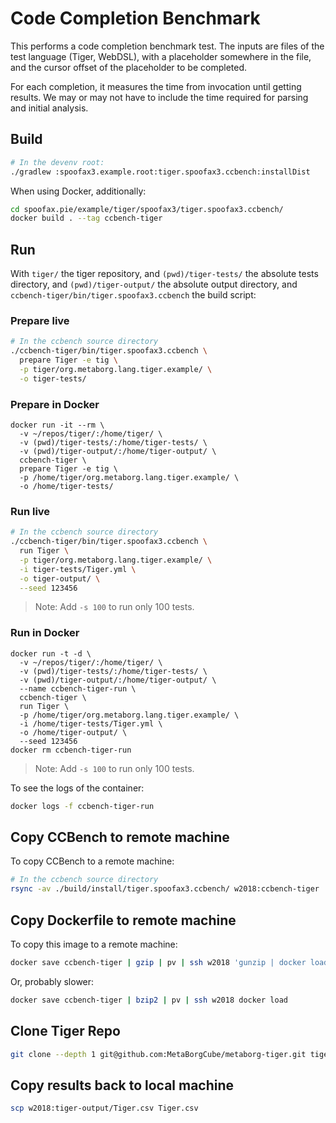# Code Completion Benchmark

This performs a code completion benchmark test. The inputs are files of the test language (Tiger, WebDSL), with a placeholder somewhere in the file, and the cursor offset of the placeholder to be completed.

For each completion, it measures the time from invocation until getting results. We may or may not have to include the time required for parsing and initial analysis.

## Build

```bash
# In the devenv root:
./gradlew :spoofax3.example.root:tiger.spoofax3.ccbench:installDist
```

When using Docker, additionally:
```bash
cd spoofax.pie/example/tiger/spoofax3/tiger.spoofax3.ccbench/
docker build . --tag ccbench-tiger
```


## Run
With `tiger/` the tiger repository,
and `(pwd)/tiger-tests/` the absolute tests directory,
and `(pwd)/tiger-output/` the absolute output directory,
and `ccbench-tiger/bin/tiger.spoofax3.ccbench` the build script:

### Prepare live

```bash
# In the ccbench source directory
./ccbench-tiger/bin/tiger.spoofax3.ccbench \
  prepare Tiger -e tig \
  -p tiger/org.metaborg.lang.tiger.example/ \
  -o tiger-tests/
```

### Prepare in Docker

```fish
docker run -it --rm \
  -v ~/repos/tiger/:/home/tiger/ \
  -v (pwd)/tiger-tests/:/home/tiger-tests/ \
  -v (pwd)/tiger-output/:/home/tiger-output/ \
  ccbench-tiger \
  prepare Tiger -e tig \
  -p /home/tiger/org.metaborg.lang.tiger.example/ \
  -o /home/tiger-tests/
```

### Run live

```bash
# In the ccbench source directory
./ccbench-tiger/bin/tiger.spoofax3.ccbench \
  run Tiger \
  -p tiger/org.metaborg.lang.tiger.example/ \
  -i tiger-tests/Tiger.yml \
  -o tiger-output/ \
  --seed 123456
```

> Note: Add `-s 100` to run only 100 tests.
>
### Run in Docker

```fish
docker run -t -d \
  -v ~/repos/tiger/:/home/tiger/ \
  -v (pwd)/tiger-tests/:/home/tiger-tests/ \
  -v (pwd)/tiger-output/:/home/tiger-output/ \
  --name ccbench-tiger-run \
  ccbench-tiger \
  run Tiger \
  -p /home/tiger/org.metaborg.lang.tiger.example/ \
  -i /home/tiger-tests/Tiger.yml \
  -o /home/tiger-output/ \
  --seed 123456
docker rm ccbench-tiger-run
```

> Note: Add `-s 100` to run only 100 tests.

To see the logs of the container:

```bash
docker logs -f ccbench-tiger-run
```

## Copy CCBench to remote machine
To copy CCBench to a remote machine:

```bash
# In the ccbench source directory
rsync -av ./build/install/tiger.spoofax3.ccbench/ w2018:ccbench-tiger
```

## Copy Dockerfile to remote machine
To copy this image to a remote machine:

```bash
docker save ccbench-tiger | gzip | pv | ssh w2018 'gunzip | docker load'
```

Or, probably slower:
```bash
docker save ccbench-tiger | bzip2 | pv | ssh w2018 docker load
```

## Clone Tiger Repo
```bash
git clone --depth 1 git@github.com:MetaBorgCube/metaborg-tiger.git tiger
```

## Copy results back to local machine

```bash
scp w2018:tiger-output/Tiger.csv Tiger.csv
```
